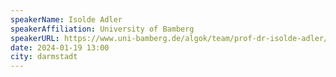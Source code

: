 ```yaml
---
speakerName: Isolde Adler
speakerAffiliation: University of Bamberg
speakerURL: https://www.uni-bamberg.de/algok/team/prof-dr-isolde-adler/
date: 2024-01-19 13:00
city: darmstadt
---
```

